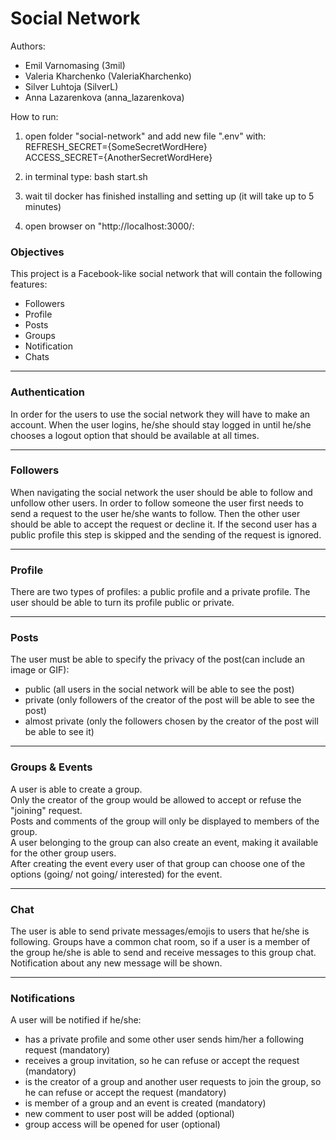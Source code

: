 # Social Network

Authors:<br>
 - Emil Varnomasing (3mil)<br>
 - Valeria Kharchenko (ValeriaKharchenko)<br>
 - Silver Luhtoja (SilverL)<br>
 - Anna Lazarenkova (anna_lazarenkova)

How to run: 
1. open folder "social-network" and add new file ".env" with: <br>
REFRESH_SECRET={SomeSecretWordHere}<br>
ACCESS_SECRET={AnotherSecretWordHere}<br>

2. in terminal type: bash  start.sh
3. wait til docker has finished installing and setting up (it will take up to 5 minutes)
4. open browser on "http://localhost:3000/:

### Objectives
This project is a Facebook-like social network that will contain the following features:
* Followers
* Profile
* Posts
* Groups
* Notification
* Chats
- - - -
### Authentication
In order for the users to use the social network they will have to make an account. 
When the user logins, he/she should stay logged in until he/she chooses a logout option that should be available at all times. 
- - - -

### Followers
When navigating the social network the user should be able to follow and unfollow other users. 
In order to follow someone the user first needs to send a request to the user he/she wants to follow. Then the other user should be able to accept the request or decline it. If the second user has a public profile this step is skipped and the sending of the request is ignored.
- - - -

### Profile
There are two types of profiles: a public profile and a private profile. 
The user should be able to turn its profile public or private.
- - - -

### Posts
The user must be able to specify the privacy of the post(can include an image or GIF):
* public (all users in the social network will be able to see the post)
* private (only followers of the creator of the post will be able to see the post)
* almost private (only the followers chosen by the creator of the post will be able to see it)
- - - -

### Groups & Events
A user is able to create a group.<br>
Only the creator of the group would be allowed to accept or refuse the "joining" request.<br>
Posts and comments of the group will only be displayed to members of the group.<br>
A user belonging to the group can also create an event, making it available for the other group users.<br>
After creating the event every user of that group can choose one of the options (going/ not going/ interested) for the event.
- - - -

### Chat
The user is able to send private messages/emojis to users that he/she is following.
Groups have a common chat room, so if a user is a member of the group he/she is able to send and receive messages to this group chat.
Notification about any new message will be shown.
- - - -

### Notifications
A user will be notified if he/she:

* has a private profile and some other user sends him/her a following request (mandatory)
* receives a group invitation, so he can refuse or accept the request (mandatory)
* is the creator of a group and another user requests to join the group, so he can refuse or accept the request (mandatory)
* is member of a group and an event is created (mandatory)
* new comment to user post will be added (optional)
* group access will be opened for user (optional)
